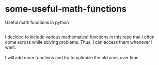 # some-useful-math-functions
Useful math functions in python

<br>
I decided to include various mathematical functions in this repo that I often come across while solving problems. Thus, I can access them whenever I want. 
<br>

<br>
I will add more functions and try to optimize the old ones over time. 
<br>
